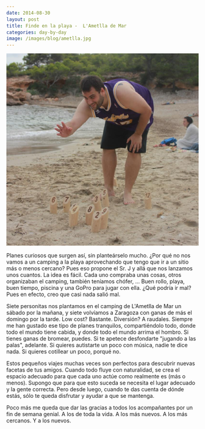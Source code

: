 ```yaml
---
date: 2014-08-30
layout: post
title: Finde en la playa -  L'Ametlla de Mar
categories: day-by-day
image: /images/blog/ametlla.jpg
---
```


[![Ametlla 2014 - Miky - Miguel](/images/blog/ametlla.jpg)](/images/blog/ametlla.jpg)

Planes curiosos que surgen así, sin planteárselo mucho. ¿Por qué no nos vamos a un camping a la playa aprovechando que tengo que ir a un sitio más o menos cercano? Pues eso propone el Sr. J y allá que nos lanzamos unos cuantos. La idea es fácil. Cada uno compraba unas cosas, otros organizaban el camping, también teníamos chófer, ... Buen rollo, playa, buen tiempo, piscina y una GoPro para jugar con ella. ¿Qué podría ir mal? Pues en efecto, creo que casi nada salió mal.

Siete personitas nos plantamos en el camping de L'Ametlla de Mar un sábado por la mañana, y siete volvíamos a Zaragoza con ganas de más el domingo por la tarde. Low cost? Bastante. Diversión? A raudales. Siempre me han gustado ese tipo de planes tranquilos, compartiéndolo todo, donde todo el mundo tiene cabida, y donde todo el mundo arrima el hombro. Si tienes ganas de bromear, puedes. Si te apetece desfondarte "jugando a las palas", adelante. Si quieres autistarte un poco con música, nadie te dice nada. Si quieres cotillear un poco, porqué no.

Estos pequeños viajes muchas veces son perfectos para descubrir nuevas facetas de tus amigos. Cuando todo fluye con naturalidad, se crea el espacio adecuado para que cada uno actúe como realmente es (más o menos). Supongo que para que esto suceda se necesita el lugar adecuado y la gente correcta. Pero desde luego, cuando te das cuenta de dónde estás, sólo te queda disfrutar y ayudar a que se mantenga.

Poco más me queda que dar las gracias a todos los acompañantes por un fin de semana genial. A los de toda la vida. A los más nuevos. A los más cercanos. Y a los nuevos.
